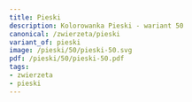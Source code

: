 ```yaml
---
title: Pieski
description: Kolorowanka Pieski - wariant 50
canonical: /zwierzeta/pieski
variant_of: pieski
image: /pieski/50/pieski-50.svg
pdf: /pieski/50/pieski-50.pdf
tags:
- zwierzeta
- pieski
---
```

